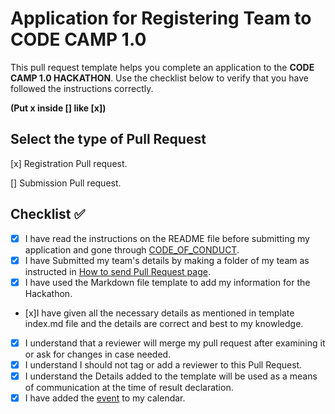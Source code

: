 # Application for Registering Team to CODE CAMP 1.0

This pull request template helps you complete an application to the **CODE CAMP 1.0 HACKATHON**. Use the checklist below to verify that you have followed the instructions correctly. 


**(Put x inside [] like [x])**

## Select the type of Pull Request

[x] Registration Pull request.

[] Submission Pull request.

## Checklist ✅  

- [x] I have read the instructions on the README file before submitting my application and gone through [CODE_OF_CONDUCT](). 
- [x] I have Submitted my team's details by making a folder of my team as instructed in [How to send Pull Request page](https://codecamphackathon.netlify.app/makingRegistration/).
- [x] I have used the Markdown file template to add my information for the Hackathon.
- [x]I have given all the necessary details as mentioned in template index.md file and the details are correct and best to my knowledge.
- [x] I understand that a reviewer will merge my pull request after examining it or ask for changes in case needed.
- [x] I understand I should not tag or add a reviewer to this Pull Request.
- [x] I understand the Details added to the template will be used as a means of communication at the time of result declaration.
- [x] I have added the [event](https://calendar.google.com/calendar/r/eventedit/copy/MHUzM2pvaDQwM3R1cDdxMmdjMmQyYjZpaHAgN3NhMzI0N2FpMzkzczAzbWo0YWMxNWVzdG9AZw) to my calendar.
